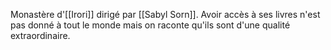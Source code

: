 Monastère d'[[Irori]] dirigé par [[Sabyl Sorn]]. Avoir accès à ses livres n'est pas donné à tout le monde mais on raconte qu'ils sont d'une qualité extraordinaire.